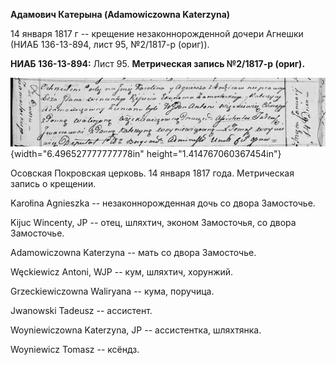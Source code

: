 **Адамович Катерына (Adamowiczowna Katerzyna)**

14 января 1817 г -- крещение незаконнорожденной дочери Агнешки (НИАБ
136-13-894, лист 95, №2/1817-р (ориг)).

**НИАБ 136-13-894:** Лист 95. **Метрическая запись №2/1817-р (ориг).**

![](./media/5a5900ca57bdff7c8bcec050239fb1ba5afa53d0.png){width="6.496527777777778in"
height="1.414767060367454in"}

Осовская Покровская церковь. 14 января 1817 года. Метрическая запись о
крещении.

Karołina Agnieszka -- незаконнорожденная дочь со двора Замосточье.

Kijuc Wincenty, JP -- отец, шляхтич, эконом Замосточья, со двора
Замосточье.

Adamowiczowna Katerzyna -- мать со двора Замосточье.

Węckiewicz Antoni, WJP -- кум, шляхтич, хорунжий.

Grzeckiewiczowna Waliryana -- кума, поручица.

Jwanowski Tadeusz -- ассистент.

Woyniewiczowna Katerzyna, JP -- ассистентка, шляхтянка.

Woyniewicz Tomasz -- ксёндз.
